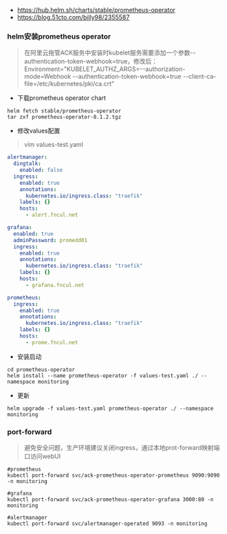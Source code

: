 * https://hub.helm.sh/charts/stable/prometheus-operator
* https://blog.51cto.com/billy98/2355587

### helm安装prometheus operator
> 在阿里云拖管ACK服务中安装时kubelet服务需要添加一个参数--authentication-token-webhook=true，修改后：
Environment="KUBELET_AUTHZ_ARGS=--authorization-mode=Webhook --authentication-token-webhook=true --client-ca-file=/etc/kubernetes/pki/ca.crt"
* 下载prometheus operator chart
```
helm fetch stable/prometheus-operator
tar zxf prometheus-operator-8.1.2.tgz
```

* 修改values配置
>vim values-test.yaml
```yml
alertmanager:
  dingtalk:
    enabled: false
  ingress:
    enabled: true
    annotations: 
      kubernetes.io/ingress.class: "traefik"
    labels: {}
    hosts: 
      - alert.fncul.net

grafana:
  enabled: true
  adminPassword: promedd01
  ingress:
    enabled: true
    annotations: 
      kubernetes.io/ingress.class: "traefik"
    labels: {}
    hosts: 
      - grafana.fncul.net

prometheus:
  ingress:
    enabled: true
    annotations: 
      kubernetes.io/ingress.class: "traefik"
    labels: {}
    hosts: 
      - prome.fncul.net
```


* 安装启动
```
cd prometheus-operator
helm install --name prometheus-operator -f values-test.yaml ./ --namespace monitoring
```

* 更新
```
helm upgrade -f values-test.yaml prometheus-operator ./ --namespace monitoring
```


### port-forward
>避免安全问题，生产环境建议关闭ingress，通过本地prot-forward映射端口访问webUI
```
#prometheus
kubectl port-forward svc/ack-prometheus-operator-prometheus 9090:9090 -n monitoring

#grafana
kubectl port-forward svc/ack-prometheus-operator-grafana 3000:80 -n monitoring

#alertmanager
kubectl port-forward svc/alertmanager-operated 9093 -n monitoring
```